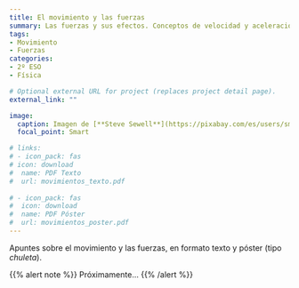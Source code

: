 ```yaml
---
title: El movimiento y las fuerzas
summary: Las fuerzas y sus efectos. Conceptos de velocidad y aceleración. Principales fuerzas de la naturaleza. <span style="font-variant:small-caps;">`próximamente`</span>
tags:
- Movimiento
- Fuerzas
categories:
- 2º ESO
- Física

# Optional external URL for project (replaces project detail page).
external_link: ""

image:
  caption: Imagen de [**Steve Sewell**](https://pixabay.com/es/users/sms467-1386127/) en [Pixabay](https://pixabay.com/es/)
  focal_point: Smart

# links:
# - icon_pack: fas
# icon: download
#  name: PDF Texto
#  url: movimientos_texto.pdf
  
# - icon_pack: fas
#  icon: download
#  name: PDF Póster
#  url: movimientos_poster.pdf  
---
```


Apuntes sobre el movimiento y las fuerzas, en formato texto y póster (tipo _chuleta_).

{{% alert note %}}
Próximamente...
{{% /alert %}}